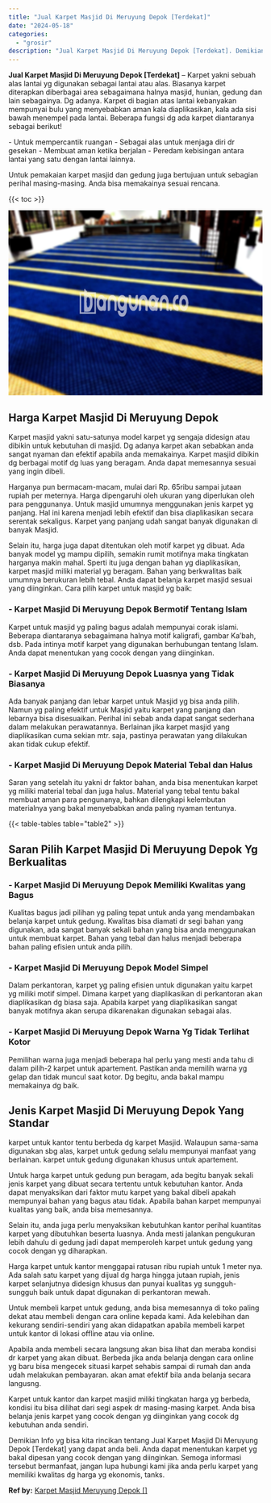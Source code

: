 ```yaml
---
title: "Jual Karpet Masjid Di Meruyung Depok [Terdekat]"
date: "2024-05-18"
categories: 
  - "grosir"
description: "Jual Karpet Masjid Di Meruyung Depok [Terdekat]. Demikian Info yg bisa kita rincikan tentang Jual Karpet Masjid Di Meruyung Depok [Terdekat] yang dapat and..."
---
```


**Jual Karpet Masjid Di Meruyung Depok \[Terdekat\]** – Karpet yakni sebuah alas lantai yg digunakan sebagai lantai atau alas. Biasanya karpet diterapkan diberbagai area sebagaimana halnya masjid, hunian, gedung dan lain sebagainya. Dg adanya. Karpet di bagian atas lantai kebanyakan mempunyai bulu yang menyebabkan aman kala diaplikasikan, kala ada sisi bawah menempel pada lantai. Beberapa fungsi dg ada karpet diantaranya sebagai berikut!

\- Untuk mempercantik ruangan - Sebagai alas untuk menjaga diri dr gesekan - Membuat aman ketika berjalan - Peredam kebisingan antara lantai yang satu dengan lantai lainnya.

Untuk pemakaian karpet masjid dan gedung juga bertujuan untuk sebagian perihal masing-masing. Anda bisa memakainya sesuai rencana.

{{< toc >}}

![Jual Karpet Masjid Di Meruyung Depok [Terdekat]](/images/grosir-karpet-murah-17.png)

## Harga Karpet Masjid Di Meruyung Depok

Karpet masjid yakni satu-satunya model karpet yg sengaja didesign atau dibikin untuk kebutuhan di masjid. Dg adanya karpet akan sebabkan anda sangat nyaman dan efektif apabila anda memakainya. Karpet masjid dibikin dg berbagai motif dg luas yang beragam. Anda dapat memesannya sesuai yang ingin dibeli.

Harganya pun bermacam-macam, mulai dari Rp. 65ribu sampai jutaan rupiah per meternya. Harga dipengaruhi oleh ukuran yang diperlukan oleh para penggunanya. Untuk masjid umumnya menggunakan jenis karpet yg panjang. Hal ini karena menjadi lebih efektif dan bisa diaplikasikan secara serentak sekaligus. Karpet yang panjang udah sangat banyak digunakan di banyak Masjid.

Selain itu, harga juga dapat ditentukan oleh motif karpet yg dibuat. Ada banyak model yg mampu dipilih, semakin rumit motifnya maka tingkatan harganya makin mahal. Sperti itu juga dengan bahan yg diaplikasikan, karpet masjid miliki material yg beragam. Bahan yang berkwalitas baik umumnya berukuran lebih tebal. Anda dapat belanja karpet masjid sesuai yang diinginkan. Cara pilih karpet untuk masjid yg baik:

### \- Karpet Masjid Di Meruyung Depok Bermotif Tentang Islam

Karpet untuk masjid yg paling bagus adalah mempunyai corak islami. Beberapa diantaranya sebagaimana halnya motif kaligrafi, gambar Ka’bah, dsb. Pada intinya motif karpet yang digunakan berhubungan tentang Islam. Anda dapat menentukan yang cocok dengan yang diinginkan.

### \- Karpet Masjid Di Meruyung Depok Luasnya yang Tidak Biasanya

Ada banyak panjang dan lebar karpet untuk Masjid yg bisa anda pilih. Namun yg paling efektif untuk Masjid yaitu karpet yang panjang dan lebarnya bisa disesuaikan. Perihal ini sebab anda dapat sangat sederhana dalam melakukan perawatannya. Berlainan jika karpet masjid yang diaplikasikan cuma sekian mtr. saja, pastinya perawatan yang dilakukan akan tidak cukup efektif.

### \- Karpet Masjid Di Meruyung Depok Material Tebal dan Halus

Saran yang setelah itu yakni dr faktor bahan, anda bisa menentukan karpet yg miliki material tebal dan juga halus. Material yang tebal tentu bakal membuat aman para pengunanya, bahkan dilengkapi kelembutan materialnya yang bakal menyebabkan anda paling nyaman tentunya.

{{< table-tables table="table2" >}}

## Saran Pilih Karpet Masjid Di Meruyung Depok Yg Berkualitas

### \- Karpet Masjid Di Meruyung Depok Memiliki Kwalitas yang Bagus

Kualitas bagus jadi pilihan yg paling tepat untuk anda yang mendambakan belanja karpet untuk gedung. Kwalitas bisa diamati dr segi bahan yang digunakan, ada sangat banyak sekali bahan yang bisa anda menggunakan untuk membuat karpet. Bahan yang tebal dan halus menjadi beberapa bahan paling efisien untuk anda pilih.

### \- Karpet Masjid Di Meruyung Depok Model Simpel

Dalam perkantoran, karpet yg paling efisien untuk digunakan yaitu karpet yg miliki motif simpel. Dimana karpet yang diaplikasikan di perkantoran akan diaplikasikan dg biasa saja. Apabila karpet yang diaplikasikan sangat banyak motifnya akan serupa dikarenakan digunakan sebagai alas.

### \- Karpet Masjid Di Meruyung Depok Warna Yg Tidak Terlihat Kotor

Pemilihan warna juga menjadi beberapa hal perlu yang mesti anda tahu di dalam pilih-2 karpet untuk apartement. Pastikan anda memilih warna yg gelap dan tidak muncul saat kotor. Dg begitu, anda bakal mampu memakainya dg baik.

## Jenis Karpet Masjid Di Meruyung Depok Yang Standar

karpet untuk kantor tentu berbeda dg karpet Masjid. Walaupun sama-sama digunakan sbg alas, karpet untuk gedung selalu mempunyai manfaat yang berlainan. karpet untuk gedung digunakan khusus untuk apartement.

Untuk harga karpet untuk gedung pun beragam, ada begitu banyak sekali jenis karpet yang dibuat secara tertentu untuk kebutuhan kantor. Anda dapat menyaksikan dari faktor mutu karpet yang bakal dibeli apakah mempunyai bahan yang bagus atau tidak. Apabila bahan karpet mempunyai kualitas yang baik, anda bisa memesannya.

Selain itu, anda juga perlu menyaksikan kebutuhkan kantor perihal kuantitas karpet yang dibutuhkan beserta luasnya. Anda mesti jalankan pengukuran lebih dahulu di gedung jadi dapat memperoleh karpet untuk gedung yang cocok dengan yg diharapkan.

Harga karpet untuk kantor menggapai ratusan ribu rupiah untuk 1 meter nya. Ada salah satu karpet yang dijual dg harga hingga jutaan rupiah, jenis karpet selanjutnya didesign khusus dan punyai kualitas yg sungguh-sungguh baik untuk dapat digunakan di perkantoran mewah.

Untuk membeli karpet untuk gedung, anda bisa memesannya di toko paling dekat atau membeli dengan cara online kepada kami. Ada kelebihan dan kekurang sendiri-sendiri yang akan didapatkan apabila membeli karpet untuk kantor di lokasi offline atau via online.

Apabila anda membeli secara langsung akan bisa lihat dan meraba kondisi dr karpet yang akan dibuat. Berbeda jika anda belanja dengan cara online yg baru bisa mengecek situasi karpet sehabis sampai di rumah dan anda udah melakukan pembayaran. akan amat efektif bila anda belanja secara langusng.

Karpet untuk kantor dan karpet masjid miliki tingkatan harga yg berbeda, kondisi itu bisa dilihat dari segi aspek dr masing-masing karpet. Anda bisa belanja jenis karpet yang cocok dengan yg diinginkan yang cocok dg kebutuhan anda sendiri.

Demikian Info yg bisa kita rincikan tentang Jual Karpet Masjid Di Meruyung Depok \[Terdekat\] yang dapat anda beli. Anda dapat menentukan karpet yg bakal dipesan yang cocok dengan yang diinginkan. Semoga informasi tersebut bermanfaat, jangan lupa hubungi kami jika anda perlu karpet yang memiliki kwalitas dg harga yg ekonomis, tanks.

**Ref by:**  [Karpet Masjid Meruyung Depok []](https://id.wikipedia.org/wiki/Karpet)
